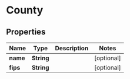 
# County

## Properties
Name | Type | Description | Notes
------------ | ------------- | ------------- | -------------
**name** | **String** |  |  [optional]
**fips** | **String** |  |  [optional]



